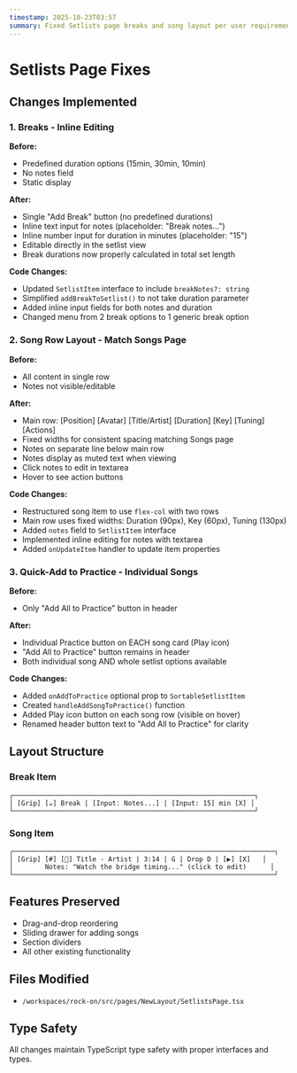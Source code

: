```yaml
---
timestamp: 2025-10-23T03:57
summary: Fixed Setlists page breaks and song layout per user requirements
---
```


# Setlists Page Fixes

## Changes Implemented

### 1. Breaks - Inline Editing
**Before:**
- Predefined duration options (15min, 30min, 10min)
- No notes field
- Static display

**After:**
- Single "Add Break" button (no predefined durations)
- Inline text input for notes (placeholder: "Break notes...")
- Inline number input for duration in minutes (placeholder: "15")
- Editable directly in the setlist view
- Break durations now properly calculated in total set length

**Code Changes:**
- Updated `SetlistItem` interface to include `breakNotes?: string`
- Simplified `addBreakToSetlist()` to not take duration parameter
- Added inline input fields for both notes and duration
- Changed menu from 2 break options to 1 generic break option

### 2. Song Row Layout - Match Songs Page
**Before:**
- All content in single row
- Notes not visible/editable

**After:**
- Main row: [Position] [Avatar] [Title/Artist] [Duration] [Key] [Tuning] [Actions]
- Fixed widths for consistent spacing matching Songs page
- Notes on separate line below main row
- Notes display as muted text when viewing
- Click notes to edit in textarea
- Hover to see action buttons

**Code Changes:**
- Restructured song item to use `flex-col` with two rows
- Main row uses fixed widths: Duration (90px), Key (60px), Tuning (130px)
- Added `notes` field to `SetlistItem` interface
- Implemented inline editing for notes with textarea
- Added `onUpdateItem` handler to update item properties

### 3. Quick-Add to Practice - Individual Songs
**Before:**
- Only "Add All to Practice" button in header

**After:**
- Individual Practice button on EACH song card (Play icon)
- "Add All to Practice" button remains in header
- Both individual song AND whole setlist options available

**Code Changes:**
- Added `onAddToPractice` optional prop to `SortableSetlistItem`
- Created `handleAddSongToPractice()` function
- Added Play icon button on each song row (visible on hover)
- Renamed header button text to "Add All to Practice" for clarity

## Layout Structure

### Break Item
```
┌─────────────────────────────────────────────────────────────┐
│ [Grip] [☕] Break | [Input: Notes...] | [Input: 15] min [X] │
└─────────────────────────────────────────────────────────────┘
```

### Song Item
```
┌──────────────────────────────────────────────────────────────────┐
│ [Grip] [#] [🎸] Title - Artist | 3:14 | G | Drop D | [▶] [X]   │
│        Notes: "Watch the bridge timing..." (click to edit)      │
└──────────────────────────────────────────────────────────────────┘
```

## Features Preserved
- Drag-and-drop reordering
- Sliding drawer for adding songs
- Section dividers
- All other existing functionality

## Files Modified
- `/workspaces/rock-on/src/pages/NewLayout/SetlistsPage.tsx`

## Type Safety
All changes maintain TypeScript type safety with proper interfaces and types.
